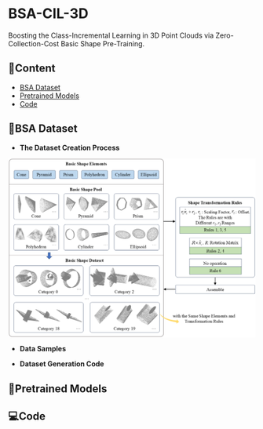 # BSA-CIL-3D
Boosting the Class-Incremental Learning in 3D Point Clouds via Zero-Collection-Cost Basic Shape Pre-Training.

## 📖Content
- [BSA Dataset](#BSA-Dataset)
- [Pretrained Models](#Pretraining-Models)
- [Code](#Code)

## 🎨BSA Dataset
- **The Dataset Creation Process**
<p align="center"><img align="center" width="920" src="./BSA_Dataset.png"/></p>

- **Data Samples**

- **Dataset Generation Code**
  
## 🌈Pretrained Models

## 💻Code
